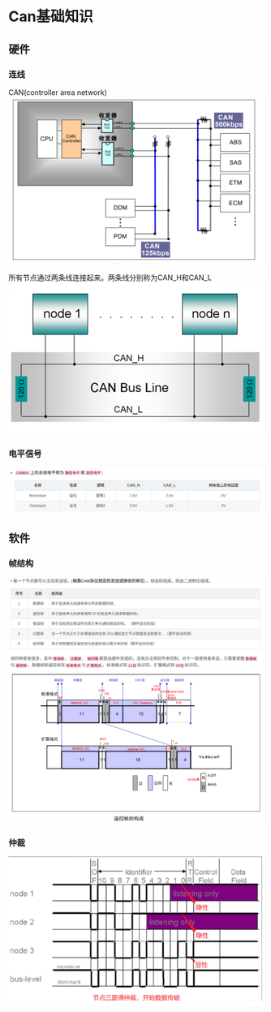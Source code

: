 # Can基础知识

## 硬件

### 连线
CAN(controller area network)
![Alt text](img_can/23032dbab51c4fd6acee4cf0163d58e3.png)

所有节点通过两条线连接起来。两条线分别称为CAN_H和CAN_L
![Alt text](img_can/08ea431ac58a45ccbac79690dcfcdea9.png)

### 电平信号

![Alt text](<img_can/2023-09-05 10-32-48 的屏幕截图.png>)


## 软件

### 帧结构
![Alt text](<img_can/2023-09-05 10-43-28 的屏幕截图.png>)
![Alt text](img_can/6b27e6e5d93d4a35af3bc2ed9ec701ea.png)

### 仲裁
![Alt text](img_can/20200714144920322.png)

